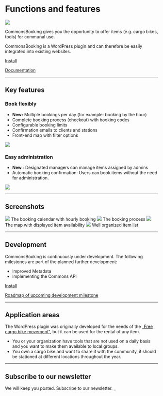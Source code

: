 #  Functions and features

![](/img/banner-772x250-1.png)

CommonsBooking gives you the opportunity to offer items (e.g. cargo bikes, tools) for communal use.

CommonsBooking is a WordPress plugin and can therefore be easily integrated into existing websites.

[ Install ](/en/documentation/setup/install)

[ Documentation ](/en/documentation/)

* * *

##  Key features

###  Book flexibly

  * **New:** Multiple bookings per day (for example: booking by the hour)
  * Complete booking process (checkout) with booking codes
  * Configurable booking limits
  * Confirmation emails to clients and stations
  * Front-end map with filter options

![](/img/hourly-booking.png)

###  Easy administration

  * **New** : Designated managers can manage items assigned by admins
  * Automatic booking confirmation: Users can book items without the need for administration.

![](/img/cb-managers.png)

* * *

##  Screenshots

![](/img/booking-calendar.png) The booking calendar with hourly booking  ![](img/booking-confirm.png) The booking process  ![](img/shortcode-cb-map-filtergroups.png) The map with displayed item availability  ![](img/shortcode-cb-items.png) Well organized item list

* * *

##  Development

CommonsBooking is continuously under development. The following milestones are part of the planned further development:

  * Improved Metadata
  * Implementing the Commons API

[ Install ](/en/documentation/setup/install)

[ Roadmap of upcoming development milestone ](/en/documentation/roadmap/)

* * *

##  Application areas

The WordPress plugin was originally developed for the needs of the [„Free cargo bike movement"](http://www.dein-lastenrad.de),
 but it can be used for the rental of any item.

  * You or your organization have tools that are not used on a daily basis and you want to make them available to local groups.
  * You own a cargo bike and want to share it with the community, it should be stationed at different locations throughout the year.

* * *

##  Subscribe to our newsletter

We will keep you posted. Subscribe to our newsletter.
_
